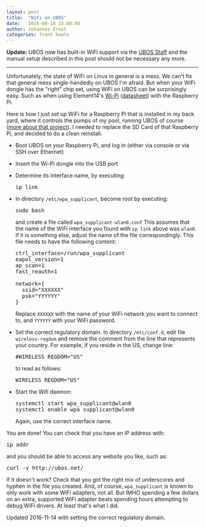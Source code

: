```yaml
---
layout: post
title:  "WiFi on UBOS"
date:   2016-08-18 15:00:00
author: Johannes Ernst
categories: front howto
---
```


<strong>Update:</strong> UBOS now has built-in WiFi support via the
<a href="/docs/users/shepherd-staff.html">UBOS Staff</a> and the manual
setup described in this post should not be necessary any more.

<hr/>

Unfortunately, the state of WiFi on Linux in general is a mess. We can't fix that general
mess single-handedly on UBOS I'm afraid. But when your WiFi dongle has the "right" chip set,
using WiFi on UBOS can be surprisingly easy. Such as
when using Element14's [Wi-Pi](http://www.newark.com/element14/wipi/frequency-rf-2-4ghz/dp/07W8938)
([datasheet](http://farnell.com/datasheets/1669935.pdf)) with the Raspberry Pi.

Here is how I just set up WiFi for a Raspberry Pi that is installed in my back yard,
where it controls the pumps of my pool, running UBOS of course
([more about that project](http://upon2020.com/blog/2012/12/my-raspberry-pi-pool-timer-why/)).
I needed to replace the SD Card of that Raspberry Pi, and decided to do a clean reinstall.

* Boot UBOS on your Raspberry Pi, and log in (either via console or via SSH over Ethernet)
* Insert the Wi-Pi dongle into the USB port
* Determine its interface name, by executing:

  <pre>ip link</pre>

* In directory `/etc/wpa_supplicant`, become root by executing:

  <pre>sudo bash</pre>

  and create a file called `wpa_supplicant-wlan0.conf`
  This assumes that the name of the WiFi interface you found with `ip link` above was
  `wlan0`. If it is something else, adjust the name of the file correspondingly.
  This file needs to have the following content:

  <pre>ctrl_interface=/run/wpa_supplicant
  eapol_version=1
  ap_scan=1
  fast_reauth=1

  network={
	ssid="XXXXXX"
	psk="YYYYYY"
  }</pre>

  Replace `XXXXXX` with the name of your WiFi network you want to connect to, and
  `YYYYYY` with your WiFi password.

* Set the correct regulatory domain. In directory `/etc/conf.d`, edit file `wireless-regdom`
  and remove the comment from the line that represents your country. For example, if you
  reside in the US, change line:

  <pre>#WIRELESS_REGDOM="US"</pre>

  to read as follows:

  <pre>WIRELESS_REGDOM="US"</pre>

* Start the Wifi daemon:

  <pre>systemctl start wpa_supplicant@wlan0
  systemctl enable wpa_supplicant@wlan0</pre>

  Again, use the correct interface name.

You are done! You can check that you have an IP address with:

<pre>ip addr</pre>

and you should be able to access any website you like, such as:

<pre>curl -v http://ubos.net/</pre>

If it doesn't work? Check that you got the right mix of underscores and hyphen in the
file you created. And, of course, `wpa_supplicant` is known to only work with some WiFi
adapters, not all. But IMHO spending a few dollars on an extra, supported WiFi adapter
beats spending hours attempting to debug WiFi drivers. At least that's what I did.

Updated 2016-11-14 with setting the correct regulatory domain.

